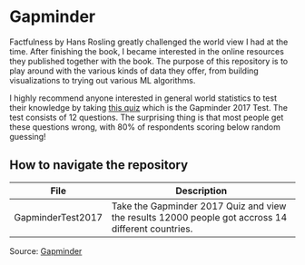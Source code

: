 # Gapminder
Factfulness by Hans Rosling greatly challenged the world view I had at the time. After finishing the book, I became interested in the online resources they published together with the book. The purpose of this repository is to play around with the various kinds of data they offer, from building visualizations to trying out various ML algorithms.

I highly recommend anyone interested in general world statistics to test their knowledge by taking [this quiz](https://upgrader.gapminder.org/t/2017-gapminder-test?tab=q) which is the Gapminder 2017 Test. The test consists of 12 questions. The surprising thing is that most people get these questions wrong, with 80% of respondents scoring below random guessing!
## How to navigate the repository

| File | Description |
| -------| ------------| 
| GapminderTest2017 | Take the Gapminder 2017 Quiz and view the results 12000 people got accross 14 different countries. |

Source: [Gapminder](https://www.gapminder.org/)
